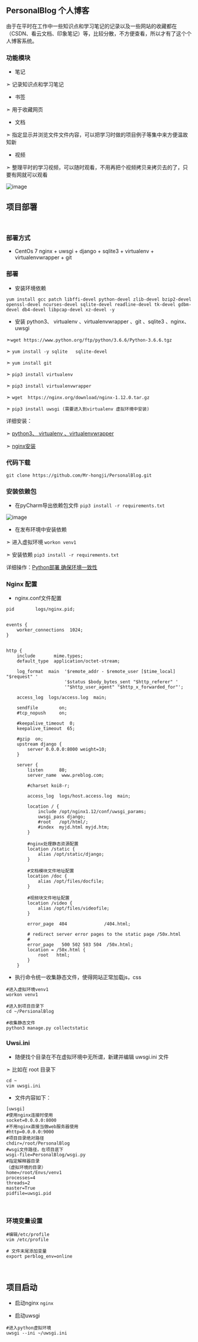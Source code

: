 ## **PersonalBlog**  个人博客
由于在平时在工作中一些知识点和学习笔记的记录以及一些网站的收藏都在（CSDN、看云文档、印象笔记）等，比较分散，不方便查看，所以才有了这个个人博客系统。

### **功能模块**
* 笔记

➣ 记录知识点和学习笔记
* 书签

➣ 用于收藏网页
* 文档

➣ 指定显示并浏览文件文件内容，可以把学习时做的项目例子等集中来方便温故知新
* 视频

➣ 整理平时的学习视频，可以随时观看，不用再把个视频拷贝来拷贝去的了，只要有网就可以观看

![image](https://github.com/Mr-hongji/PersonalBlog/blob/master/images/perblog.png)


## **项目部署**
<br/>

### **部署方式**
* CentOs 7   nginx + uwsgi + django + sqlite3 + virtualenv + virtualenvwrapper + git

### **部署**
* 安装环境依赖
```linux
yum install gcc patch libffi-devel python-devel zlib-devel bzip2-devel openssl-devel ncurses-devel sqlite-devel readline-devel tk-devel gdbm-devel db4-devel libpcap-devel xz-devel -y
```
* 安装 python3、 virtualenv 、virtualenvwrapper 、git 、sqlite3 、nginx、uwsgi

➣`wget https://www.python.org/ftp/python/3.6.6/Python-3.6.6.tgz`

➣ `yum install -y sqlite   sqlite-devel`

➣ `yum install git`

➣ `pip3 install virtualenv `

➣ `pip3 install virtualenvwrapper `

➣ `wget  https://nginx.org/download/nginx-1.12.0.tar.gz`

➣ `pip3 install uwsgi (需要进入到virtualenv 虚拟环境中安装)`

详细安装：

 ➣ [python3、 virtualenv 、virtualenvwrapper]([Linux安装Python3](https://app.yinxiang.com/shard/s54/nl/19471276/1fce3bab-a630-4811-a124-3b2354750d7d))
 
➣ [nginx安装]([Linux安装Nginx](https://app.yinxiang.com/shard/s54/nl/19471276/11951e62-ef56-4337-a7c9-d6a80f528e72))


### **代码下载**
`git clone https://github.com/Mr-hongji/PersonalBlog.git`

### **安装依赖包**
* 在pyCharm导出依赖包文件
`pip3 install -r requirements.txt`

![image](https://github.com/Mr-hongji/PersonalBlog/blob/master/images/requirements.png)

* 在发布环境中安装依赖

➣ 进入虚拟环境 
`workon venv1`

➣ 安装依赖
`pip3 install -r requirements.txt`

详细操作：[Python部署 确保环境一致性](https://app.yinxiang.com/shard/s54/nl/19471276/0578c4d3-0ace-495f-b2eb-44be41de4f56)
<br/>


### **Nginx 配置**
* nginx.conf文件配置
```
pid        logs/nginx.pid;


events {
    worker_connections  1024;
}


http {
    include       mime.types;
    default_type  application/octet-stream;

    log_format  main  '$remote_addr - $remote_user [$time_local] "$request" '
                      '$status $body_bytes_sent "$http_referer" '
                      '"$http_user_agent" "$http_x_forwarded_for"';

    access_log  logs/access.log  main;

    sendfile        on;
    #tcp_nopush     on;

    #keepalive_timeout  0;
    keepalive_timeout  65;

    #gzip  on;
    upstream django {
        server 0.0.0.0:8000 weight=10;
    }

    server {
        listen      80;
        server_name  www.preblog.com;

        #charset koi8-r;

        access_log  logs/host.access.log  main;

        location / {
            include /opt/nginx1.12/conf/uwsgi_params;
            uwsgi_pass django;
            #root   /opt/html/;
            #index  myjd.html myjd.htm;            
        }

        #nginx处理静态资源配置 
        location /static {
            alias /opt/static/django;
        }

        #文档模块文件地址配置
        location /doc {
            alias /opt/files/docfile;
        }

        #视频块文件地址配置
        location /video {
            alias /opt/files/videofile;
        }

        error_page  404              /404.html;

        # redirect server error pages to the static page /50x.html
        #
        error_page   500 502 503 504  /50x.html;
        location = /50x.html {
            root   html;
        }
    }

```
* 执行命令统一收集静态文件，使得网站正常加载js，css
```
#进入虚拟环境venv1
workon venv1

#进入到项目目录下
cd ~/PersionalBlog

#收集静态文件
python3 manage.py collectstatic
```



### **Uwsi.ini**
* 随便找个目录在不在虚拟环境中无所谓，新建并编辑 uwsgi.ini 文件

➣ 比如在 root 目录下 
```
cd ~
vim uwsgi.ini
```

* 文件内容如下：
```
[uwsgi]
#使用nginx连接时使用
socket=0.0.0.0:8000
#不用nginx直接当做web服务器使用
#http=0.0.0.0:9000
#项目目录绝对路径
chdir=/root/PersonalBlog
#wsgi文件路径，在项目底下
wsgi-file=PersonalBlog/wsgi.py
#指定解释器目录
（虚拟环境的目录）
home=/root/Envs/venv1
processes=4
threads=2
master=True
pidfile=uwsgi.pid
```
<br/>

### **环境变量设置**
```
#编辑/etc/profile
vim /etc/profile

# 文件末尾添加变量
export perblog_env=online
```
<br/>

## **项目启动**
* 启动nginx
`nginx`

* 启动uwsgi
```
#进入python虚拟环境
uwsgi --ini ~/uwsgi.ini
```














